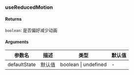 ### useReducedMotion

#### Returns

`boolean`: 是否偏好减少动画

#### Arguments

| 参数名       | 描述   | 类型                 | 默认值 |
| ------------ | ------ | -------------------- | ------ |
| defaultState | 默认值 | boolean \| undefined | -      |
